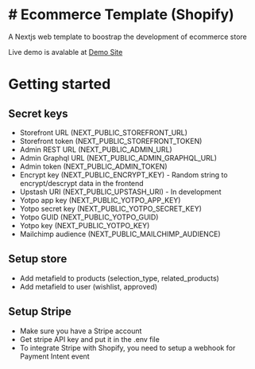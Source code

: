 # # Ecommerce Template (Shopify)

A Nextjs web template to boostrap the development of ecommerce store

Live demo is avalable at [Demo Site](https://shopify-commerce-template.vercel.app/)

# Getting started

## Secret keys

- Storefront URL (NEXT_PUBLIC_STOREFRONT_URL)
- Storefront token (NEXT_PUBLIC_STOREFRONT_TOKEN)
- Admin REST URL (NEXT_PUBLIC_ADMIN_URL)
- Admin Graphql URL (NEXT_PUBLIC_ADMIN_GRAPHQL_URL)
- Admin token (NEXT_PUBLIC_ADMIN_TOKEN)
- Encrypt key (NEXT_PUBLIC_ENCRYPT_KEY) - Random string to encrypt/descrypt data in the frontend
- Upstash URI (NEXT_PUBLIC_UPSTASH_URI) - In development
- Yotpo app key (NEXT_PUBLIC_YOTPO_APP_KEY)
- Yotpo secret key (NEXT_PUBLIC_YOTPO_SECRET_KEY)
- Yotpo GUID (NEXT_PUBLIC_YOTPO_GUID)
- Yotpo key (NEXT_PUBLIC_YOTPO_KEY)
- Mailchimp audience (NEXT_PUBLIC_MAILCHIMP_AUDIENCE)

## Setup store

- Add metafield to products (selection_type, related_products)
- Add metafield to user (wishlist, approved)

## Setup Stripe

- Make sure you have a Stripe account
- Get stripe API key and put it in the .env file
- To integrate Stripe with Shopify, you need to setup a webhook for Payment Intent event
